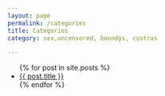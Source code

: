 ```yaml
---
layout: page
permalink: /categories
title: Categories
category: sex,uncensored, boondys, costras

---
```


<ul>
  {% for post in site.posts %}
    <li>
      <a href="{{ post.url }}">{{ post.title }}</a>
    </li>
  {% endfor %}
</ul>